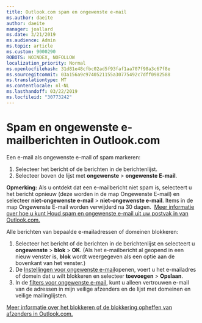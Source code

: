 ```yaml
---
title: Outlook.com spam en ongewenste e-mail
ms.author: daeite
author: daeite
manager: joallard
ms.date: 3/21/2019
ms.audience: Admin
ms.topic: article
ms.custom: 9000290
ROBOTS: NOINDEX, NOFOLLOW
localization_priority: Normal
ms.openlocfilehash: 31d81e48cfbc02ad5f93faf1aa707f98a3c67f8e
ms.sourcegitcommit: 03a156a9c9740521155a30775492c7dff0982588
ms.translationtype: MT
ms.contentlocale: nl-NL
ms.lasthandoff: 03/22/2019
ms.locfileid: "30773242"
---
```

# <a name="spam-and-junk-email-in-outlookcom"></a>Spam en ongewenste e-mailberichten in Outlook.com

Een e-mail als ongewenste e-mail of spam markeren:

1. Selecteer het bericht of de berichten in de berichtenlijst.
1. Selecteer boven de lijst met **ongewenste** > **ongewenste E-mail**.

**Opmerking:** Als u ontdekt dat een e-mailbericht niet spam is, selecteert u het bericht opnieuw (deze worden in de map Ongewenste E-mail) en selecteer **niet-ongewenste e-mail** > **niet-ongewenste e-mail**. Items in de map Ongewenste E-mail worden verwijderd na 30 dagen.  [Meer informatie over hoe u kunt Houd spam en ongewenste e-mail uit uw postvak in van Outlook.com.](https://support.office.com/article/a3ece97b-82f8-4a5e-9ac3-e92fa6427ae4)

Alle berichten van bepaalde e-mailadressen of domeinen blokkeren:

1. Selecteer het bericht of de berichten in de berichtenlijst en selecteert u **ongewenste** > **blok** > **OK**. (Als het e-mailbericht al geopend in een nieuw venster is, **blok** wordt weergegeven als een optie aan de bovenkant van het venster.)
1. De [Instellingen voor ongewenste e-mail](https://outlook.live.com/mail/options/mail/junkEmail/blockedSendersAndDomainsV2)openen, voert u het e-mailadres of domein dat u wilt blokkeren en selecteer **toevoegen** > **Opslaan**.
1. In de [filters voor ongewenste e-mail](https://outlook.live.com/mail/options/mail/junkEmail/filtersOption), kunt u alleen vertrouwen e-mail van de adressen in mijn veilige afzenders en de lijst met domeinen en veilige mailinglijsten.

[Meer informatie over het blokkeren of de blokkering opheffen van afzenders in Outlook.com.](https://support.office.com/article/afba1c94-77bb-4f50-8b85-057cf52f4d5e)